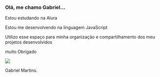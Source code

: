 ### Olá, me chamo Gabriel...

Estou estudando na Alura

Estou me desenvolvendo na linguagem JavaScript

Utilizo esse espaço para minha organização e compartilhamento dos meu projetos desenvolvidos

muito Obrigado

![](https://media.tenor.com/xVlgmC8rAHcAAAAM/corinthians-timao.gif)


Gabriel Martins.
